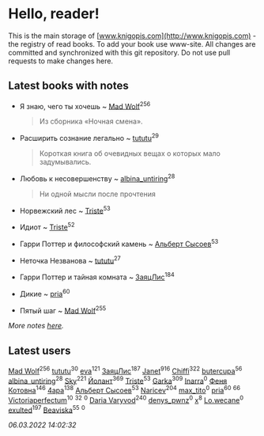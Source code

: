 # Hello, reader!
This is the main storage of [www.knigopis.com](http://www.knigopis.com) - the registry of read books.
To add your book use www-site. All changes are committed and synchronized with this git repository.
Do not use pull requests to make changes here.


## Latest books with notes
* Я знаю, чего ты хочешь ~ [Mad Wolf](users/947/94738840-vkontakte)<sup>256</sup>
    > Из сборника «Ночная смена».

* Расширить сознание легально ~ [tututu](users/135/135685382-vkontakte)<sup>29</sup>
    > Короткая книга об очевидных вещах о которых мало задумывались.

* Любовь к несовершенству ~ [albina_untiring](users/257/2579695-vkontakte)<sup>28</sup>
    > Ни одной мысли после прочтения

* Норвежский лес ~ [Triste](users/517/5175580462988229760-mailru)<sup>53</sup>

* Идиот ~ [Triste](users/517/5175580462988229760-mailru)<sup>52</sup>

* Гарри Поттер и философский камень ~ [Альберт Сысоев](users/474/47446642-vkontakte)<sup>53</sup>

* Неточка Незванова ~ [tututu](users/135/135685382-vkontakte)<sup>27</sup>

* Гарри Поттер и тайная комната ~ [ЗаяцЛис](users/112/112388384595246311466-google)<sup>184</sup>

* Дикие ~ [pria](users/128/128917939-vkontakte)<sup>60</sup>

* Пятый шаг ~ [Mad Wolf](users/947/94738840-vkontakte)<sup>255</sup>


_More notes [here](latest_books_with_notes.md)._


## Latest users
[Mad Wolf](users/947/94738840-vkontakte)<sup>256</sup> 
[tututu](users/135/135685382-vkontakte)<sup>30</sup> 
[eva](users/111/111656270551033014778-google)<sup>121</sup> 
[ЗаяцЛис](users/112/112388384595246311466-google)<sup>187</sup> 
[Janet](users/108/108113656204404967440-google)<sup>916</sup> 
[Chiffi](users/105/105831994080785626680-google)<sup>322</sup> 
[butercupa](users/193/193697993-vkontakte)<sup>56</sup> 
[albina_untiring](users/257/2579695-vkontakte)<sup>28</sup> 
[Sky](users/118/118049897850017649660-googleplus)<sup>221</sup> 
[Йолант](users/104/104690883692185089260-google)<sup>369</sup> 
[Triste](users/517/5175580462988229760-mailru)<sup>53</sup> 
[Garka](users/115/115753719718250012620-google)<sup>309</sup> 
[Inarra](users/101/101055787251601973291-google)<sup>0</sup> 
[Феня Котовна](users/109/109746193906459706720-google)<sup>146</sup> 
[4apa](users/117/117392596378069249667-google)<sup>138</sup> 
[Альберт Сысоев](users/474/47446642-vkontakte)<sup>53</sup> 
[Naricev](users/107/107090515204537133928-google)<sup>204</sup> 
[max_tito](users/109/10967144-vkontakte)<sup>0</sup> 
[pria](users/128/128917939-vkontakte)<sup>60</sup> 
[](users/153/1537586159620888-facebook)<sup>66</sup> 
[Victoriaperfectum](users/117/117396356938980769291-google)<sup>10</sup> 
[](users/118/118248226132797004598-google)<sup>32</sup> 
[](users/108/108602903446726240227-google)<sup>0</sup> 
[Daria Varyvod](users/829/829893410524253-facebook)<sup>240</sup> 
[denys_pwnz](users/421/421114755-vkontakte)<sup>0</sup> 
[x](users/104/104714960785244441663-google)<sup>8</sup> 
[Lo.wecane](users/104/104796862760252606871-google)<sup>0</sup> 
[exulted](users/100/100599204551896265722-google)<sup>197</sup> 
[Beaviska](users/102/10202544960024508-facebook)<sup>55</sup> 
[](users/108/108355317006178724444-google)<sup>0</sup> 


_06.03.2022 14:02:32_
